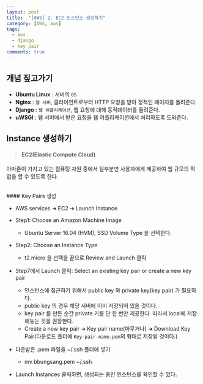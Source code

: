 ```yaml
---
layout: post
title:  "[AWS] 2. EC2 인스턴스 생성하기"
category: [AWS, aws]
tags:
  - aws
  - django
  - key pair
comments: true
---
```


## 개념 짚고가기
- **Ubuntu Linux** : 서버의 `OS`
- **Nginx** : `웹 서버`, 클라이언트로부터 HTTP 요청을 받아 정적인 페이지를 돌려준다.
- **Django** : `웹 어플리케이션`, 웹 요청에 대해 동적데이터를 돌려준다.
- **uWSGI** : 웹 서버에서 받은 요청을 웹 어플리케이션에서 처리하도록 도와준다.

## Instance 생성하기
> #### EC2(Elastic Compute Cloud)
아마존이 가지고 있는 컴퓨팅 자원 중에서 일부분만 사용자에게 제공하여 웹 규모의 작업을 할 수 있도록 한다.

<br>
#### Key Pairs 생성

- AWS services ➜ EC2 ➜ Launch Instance

- Step1: Choose an Amazon Machine Image
  - Ubuntu Server 16.04 (HVM), SSD Volume Type 을 선택한다.

- Step2: Choose an Instance Type
  - t2.micro 을 선택을 끝으로 Review and Launch 클릭

- Step7에서 Launch 클릭: Select an existing key pair or create a new key pair
  - 인스턴스에 접근하기 위해서 public key 와 private key(key pair) 가 필요하다. <br>
  - public key 의 경우 해당 서버에 이미 저장되어 있을 것이다. <br>
  - key pair 를 만든 순간 private 키를 단 한 번만 제공한다. 따라서 local에 저장해놓는 것을 권장한다. <br>
  - Create a new key pair ➜ Key pair name(아무거나) ➜ Download Key Pair(다운로드 폴더에 `Key-pair-name.pem`의 형태로 저장될 것이다.)

- 다운받은 .pem 파일을 ~/.ssh 폴더에 넣기
  - mv bbungsang.pem ~/.ssh

- Launch Instances 클릭하면, 생성되는 중인 인스턴스를 확인할 수 있다.
